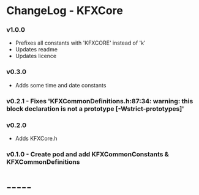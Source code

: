 
# ChangeLog - KFXCore

### v1.0.0
- Prefixes all constants with 'KFXCORE' instead of 'k'
- Updates readme
- Updates licence

### v0.3.0
- Adds some time and date constants

### v0.2.1 - Fixes 'KFXCommonDefinitions.h:87:34: warning: this block declaration is not a prototype [-Wstrict-prototypes]'

### v0.2.0
- Adds KFXCore.h

### v0.1.0 - Create pod and add KFXCommonConstants & KFXCommonDefinitions

# -----
